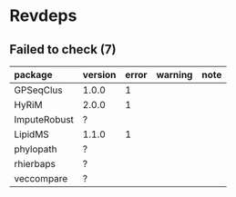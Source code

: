 # Revdeps

## Failed to check (7)

|package      |version |error |warning |note |
|:------------|:-------|:-----|:-------|:----|
|GPSeqClus    |1.0.0   |1     |        |     |
|HyRiM        |2.0.0   |1     |        |     |
|ImputeRobust |?       |      |        |     |
|LipidMS      |1.1.0   |1     |        |     |
|phylopath    |?       |      |        |     |
|rhierbaps    |?       |      |        |     |
|veccompare   |?       |      |        |     |


